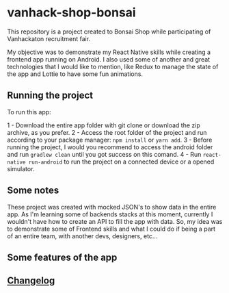 # vanhack-shop-bonsai
This repository is a project created to Bonsai Shop while participating of Vanhackaton recruitment fair.

My objective was to demonstrate my React Native skills while creating a frontend app running on Android.
I also used some of another and great technologies that I would like to mention, like Redux to manage the state of the app and Lottie to have some fun animations.

## Running the project

To run this app: 

1 - Download the entire app folder with git clone or download the zip archive, as you prefer.
2 - Access the root folder of the project and run according to your package manager: `npm install` or `yarn add`.
3 - Before running the project, I would you recommend to access the android folder and run `gradlew clean` until you got success on this comand.
4 - Run `react-native run-android` to run the project on a connected device or a opened simulator.

## Some notes

These project was created with mocked JSON's to show data in the entire app. As I'm learning some of backends stacks at this moment, currently I wouldn't have how to create an API to fill the app with data. So, my idea was to demonstrate some of Frontend skills and what I could do if being a part of an entire team, with another devs, designers, etc...

## Some features of the app


## [Changelog](https://github.com/oblador/react-native-animatable/releases)

